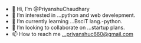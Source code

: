 - 👋 Hi, I’m @PriyanshuChaudhary
- 👀 I’m interested in ...python and web develepment.
- 🌱 I’m currently learning ...BscIT lang.-python.
- 💞️ I’m looking to collaborate on ...startup plans.
- 📫 How to reach me ...priyanshuc660@gmail.com

<!---
PriyanshuChau/PriyanshuChau is a ✨ special ✨ repository because its `README.md` (this file) appears on your GitHub profile.
You can click the Preview link to take a look at your changes.
--->
